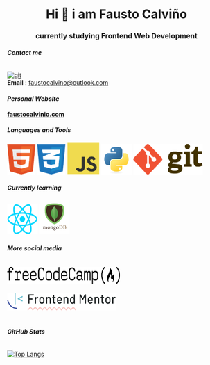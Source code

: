 **<h1 align="center">Hi 👋 i am Fausto Calviño</h1>**
**<h3 align="center">currently studying Frontend Web Development</h3>**

*<h4>Contact me</h4>*
<br>
<a href="https://www.linkedin.com/in/faustocalvinio" target="_blank" rel="noreferrer"><img src="https://logodownload.org/wp-content/uploads/2019/03/linkedin-logo.png" alt="git" width="140" height="35"/></a>
<br>
**Email** : faustocalvino@outlook.com
<br>
*<h4>Personal Website</h4>*
<a href="https://www.faustocalvinio.com" rel="noreferrer">**faustocalvinio.com**</a>
*<h4 align="left">Languages and Tools</h4>*
<a href="https://www.w3.org/html/" target="_blank" rel="noreferrer"><img src="https://github.com/faustocalvinio/faustocalvinio/blob/main/assets/html5-logo.png?raw=true" alt="logo html5" width="65" height="70"/></a>
<a href="https://www.w3schools.com/css/" target="_blank" rel="noreferrer"><img src="https://github.com/faustocalvinio/faustocalvinio/blob/main/assets/css-logo.png?raw=true" alt="logo css3" width="65" height="70"/></a>
<a href="https://developer.mozilla.org/en-US/docs/Web/JavaScript" target="_blank" rel="noreferrer"><img src="https://raw.githubusercontent.com/devicons/devicon/master/icons/javascript/javascript-original.svg" alt="logo javascript" width="75" height="75"/></a>
<a href="https://www.python.org" target="_blank" rel="noreferrer"><img src="https://raw.githubusercontent.com/devicons/devicon/master/icons/python/python-original.svg" alt="logo python" width="70" height="70"/></a>
<a href="https://git-scm.com" target="_blank" rel="noreferrer"><img src="https://github.com/faustocalvinio/faustocalvinio/blob/main/assets/git-logo.png?raw=true" alt="logo git" width="160" height="70"/></a>

*<h4 align="left">Currently learning</h4>*
<a href="https://reactjs.org" target="_blank" rel="noreferrer"><img src="https://github.com/faustocalvinio/faustocalvinio/blob/main/assets/react-logo.png?raw=true" alt="logo react" width="70" height="70"/></a>
<a href="https://www.mongodb.com" target="_blank" rel="noreferrer"><img src="https://github.com/faustocalvinio/faustocalvinio/blob/main/assets/mongodb.png?raw=true" alt="logo mongodb" width="70" height="80"/></a>

*<h4 align="left">More social media</h4>*
<br>
<a href="https://freecodecamp.org/faustocalvinio" target="_blank" rel="noreferrer"><img src="https://github.com/faustocalvinio/faustocalvinio/blob/main/assets/fccamp-logo.png?raw=true" alt="logo freecodecamp" width="260" height="40"/></a>
<br>
<br>
<a href="https://frontendmentor.io/profile/faustocalvinio" target="_blank" rel="noreferrer"><img src="https://github.com/faustocalvinio/faustocalvinio/blob/main/assets/frontend-mentor-logo.png?raw=true" alt="logo frontend mentor" width="250" height="40"/></a>
<br>
<br>
*<h4 align="left">GitHub Stats</h4>*
<br>
[![Top Langs](https://github-readme-stats.vercel.app/api/top-langs/?username=faustocalvinio&layout=compact)](https://github.com/faustocalvinio?tab=repositories)


